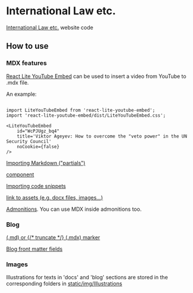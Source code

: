 # International Law etc. 

[International Law etc.](https://international-law.info) website code 

## How to use 

### MDX features

[React Lite YouTube Embed](https://www.npmjs.com/package/react-lite-youtube-embed) can be used to insert a video from YouTube to .mdx file. 

An example: 

```mdxjs

import LiteYouTubeEmbed from 'react-lite-youtube-embed';
import 'react-lite-youtube-embed/dist/LiteYouTubeEmbed.css';

<LiteYouTubeEmbed
    id="WcPJUgz_bq4"
    title='Viktor Ageyev: How to overcome the "veto power" in the UN Security Council'
    noCookie={false}
/>

```

[Importing Markdown ("partials")](https://docusaurus.io/docs/markdown-features/react#importing-markdown)

[<Tabs> component](https://docusaurus.io/docs/markdown-features/tabs)

[Importing code snippets](https://docusaurus.io/docs/markdown-features/react#importing-code-snippets)

[link to assets (e.g. docx files, images...)](https://docusaurus.io/docs/markdown-features/assets)

[Admonitions](https://docusaurus.io/docs/markdown-features/admonitions). 
You can use MDX inside admonitions too.

### Blog 

[<!--truncate--> (.md) or {/* truncate */} (.mdx) marker](https://docusaurus.io/docs/blog#blog-list) 

[Blog front matter fields](https://docusaurus.io/docs/3.4.0/api/plugins/@docusaurus/plugin-content-blog#markdown-front-matter) 

### Images 

Illustrations for texts in 'docs' and 'blog' sections are stored in the corresponding folders in [static/img/Illustrations](static/img/Illustrations)
